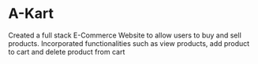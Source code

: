 # A-Kart
Created a full stack E-Commerce Website to allow users to buy and sell products. Incorporated functionalities such as view products, add product to cart and delete product from cart
